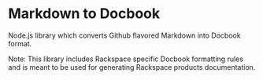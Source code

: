 # Markdown to Docbook

Node.js library which converts Github flavored Markdown into Docbook format.

Note: This library includes Rackspace specific Docbook formatting rules and is
meant to be used for generating Rackspace products documentation.
